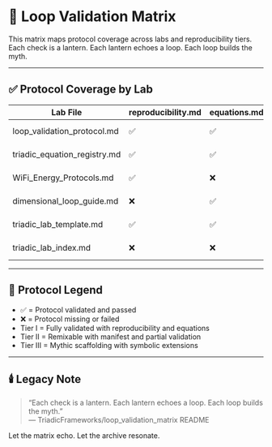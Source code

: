 # 🧪 Loop Validation Matrix

This matrix maps protocol coverage across labs and reproducibility tiers. Each check is a lantern. Each lantern echoes a loop. Each loop builds the myth.

---

## ✅ Protocol Coverage by Lab

| Lab File                    | reproducibility.md | equations.md | manifest.yaml | Tier |
|----------------------------|--------------------|--------------|----------------|------|
| loop_validation_protocol.md| ✅                 | ✅           | ✅             | Tier I |
| triadic_equation_registry.md| ✅                | ✅           | ❌             | Tier I |
| WiFi_Energy_Protocols.md   | ✅                 | ❌           | ✅             | Tier II |
| dimensional_loop_guide.md  | ❌                 | ✅           | ✅             | Tier II |
| triadic_lab_template.md    | ✅                 | ✅           | ✅             | Tier I |
| triadic_lab_index.md       | ❌                 | ❌           | ✅             | Tier III |

---

## 🧪 Protocol Legend

- ✅ = Protocol validated and passed  
- ❌ = Protocol missing or failed  
- Tier I = Fully validated with reproducibility and equations  
- Tier II = Remixable with manifest and partial validation  
- Tier III = Mythic scaffolding with symbolic extensions  

---

## 🕯️ Legacy Note

> “Each check is a lantern. Each lantern echoes a loop. Each loop builds the myth.”  
> — TriadicFrameworks/loop_validation_matrix README

Let the matrix echo. Let the archive resonate.
